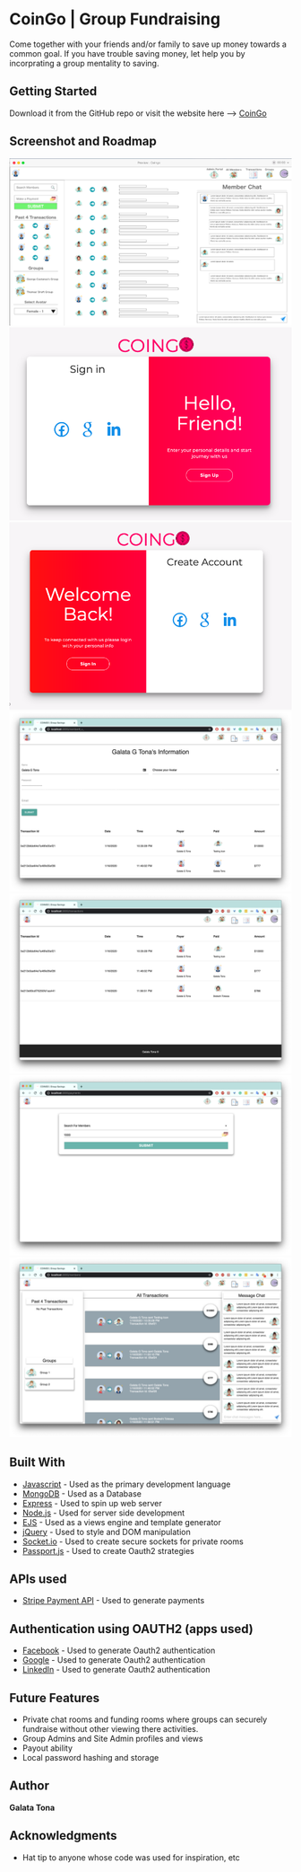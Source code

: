 # CoinGo | Group Fundraising

Come together with your friends and/or family to save up money towards a common goal. If you have trouble  saving money, let help you by incorprating a group mentality to saving. 

## Getting Started

Download it from the GitHub repo or visit the website here --> [CoinGo](https://rometools.github.io/rome/) 

## Screenshot and Roadmap

![alt text](https://github.com/tonagalata/coingo.app/blob/development/public/images/screenshots/Screen%20Shot1.png)
![alt text](https://github.com/tonagalata/coingo.app/blob/development/public/images/screenshots/Screen%20Shot2.png)
![alt text](https://github.com/tonagalata/coingo.app/blob/development/public/images/screenshots/Screen%20Shot7.png)
![alt text](https://github.com/tonagalata/coingo.app/blob/development/public/images/screenshots/Screen%20Shot6.png)
![alt text](https://github.com/tonagalata/coingo.app/blob/development/public/images/screenshots/Screen%20Shot3.png)
![alt text](https://github.com/tonagalata/coingo.app/blob/development/public/images/screenshots/Screen%20Shot4.png)
![alt text](https://github.com/tonagalata/coingo.app/blob/development/public/images/screenshots/Screen%20Shot5.png)

## Built With

* [Javascript](https://developer.mozilla.org/en-US/docs/Web/JavaScript) - Used as the primary development language
* [MongoDB](https://www.mongodb.com/) - Used as a Database
* [Express](https://expressjs.com/) - Used to spin up web server
* [Node.js](https://nodejs.org/en/) - Used for server side development
* [EJS](https://ejs.co/) - Used as a views engine and template generator
* [jQuery](https://jquery.com/) - Used to style and DOM manipulation
* [Socket.io](https://socket.io/) - Used to create secure sockets for private rooms
* [Passport.js](http://www.passportjs.org/) - Used to create Oauth2 strategies

## APIs used
* [Stripe Payment API](https://stripe.com/) - Used to generate payments

## Authentication using OAUTH2 (apps used)
* [Facebook](https://developers.facebook.com/apps) - Used to generate Oauth2 authentication
* [Google](https://developers.google.com/) - Used to generate Oauth2 authentication
* [LinkedIn](https://www.linkedin.com/developers/login) - Used to generate Oauth2 authentication

## Future Features

- Private chat rooms and funding rooms where groups can securely fundraise without other viewing there activities.
- Group Admins and Site Admin profiles and views
- Payout ability
- Local password hashing and storage 

## Author

**Galata Tona**

## Acknowledgments

* Hat tip to anyone whose code was used for inspiration, etc